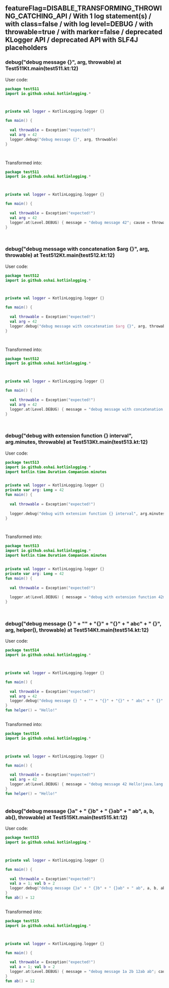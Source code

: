 ## featureFlag=DISABLE_TRANSFORMING_THROWING_CATCHING_API / With 1 log statement(s) / with class=false / with log level=DEBUG / with throwable=true / with marker=false / deprecated KLogger API / deprecated API with SLF4J placeholders



###  debug("debug message {}", arg, throwable) at Test511Kt.main(test511.kt:12)

User code:
```kotlin
package test511
import io.github.oshai.kotlinlogging.*



private val logger = KotlinLogging.logger {}

fun main() {
  
  val throwable = Exception("expected!")
  val arg = 42
  logger.debug("debug message {}", arg, throwable)
}




```
  
Transformed into:
```kotlin
package test511
import io.github.oshai.kotlinlogging.*



private val logger = KotlinLogging.logger {}

fun main() {
  
  val throwable = Exception("expected!")
  val arg = 42
  logger.at(Level.DEBUG) { message = "debug message 42"; cause = throwable; internalCompilerData = KLoggingEventBuilder.InternalCompilerData(messageTemplate = ""debug message {}"", className = "test511.Test511Kt", methodName = "main", fileName = "test511.kt", lineNumber = 12)
}




```

###  debug("debug message with concatenation $arg {}", arg, throwable) at Test512Kt.main(test512.kt:12)

User code:
```kotlin
package test512
import io.github.oshai.kotlinlogging.*



private val logger = KotlinLogging.logger {}

fun main() {
  
  val throwable = Exception("expected!")
  val arg = 42
  logger.debug("debug message with concatenation $arg {}", arg, throwable)
}




```
  
Transformed into:
```kotlin
package test512
import io.github.oshai.kotlinlogging.*



private val logger = KotlinLogging.logger {}

fun main() {
  
  val throwable = Exception("expected!")
  val arg = 42
  logger.at(Level.DEBUG) { message = "debug message with concatenation 42 42"; cause = throwable; internalCompilerData = KLoggingEventBuilder.InternalCompilerData(messageTemplate = ""debug message with concatenation $arg {}"", className = "test512.Test512Kt", methodName = "main", fileName = "test512.kt", lineNumber = 12)
}




```

###  debug("debug with extension function {} interval", arg.minutes, throwable) at Test513Kt.main(test513.kt:12)

User code:
```kotlin
package test513
import io.github.oshai.kotlinlogging.*
import kotlin.time.Duration.Companion.minutes


private val logger = KotlinLogging.logger {}
private var arg: Long = 42
fun main() {
  
  val throwable = Exception("expected!")
  
  logger.debug("debug with extension function {} interval", arg.minutes, throwable)
}




```
  
Transformed into:
```kotlin
package test513
import io.github.oshai.kotlinlogging.*
import kotlin.time.Duration.Companion.minutes


private val logger = KotlinLogging.logger {}
private var arg: Long = 42
fun main() {
  
  val throwable = Exception("expected!")
  
  logger.at(Level.DEBUG) { message = "debug with extension function 42m interval"; cause = throwable; internalCompilerData = KLoggingEventBuilder.InternalCompilerData(messageTemplate = ""debug with extension function {} interval"", className = "test513.Test513Kt", methodName = "main", fileName = "test513.kt", lineNumber = 12)
}




```

###  debug("debug message {} " + "" + "{}" + "{}" + " abc" + " {}", arg, helper(), throwable) at Test514Kt.main(test514.kt:12)

User code:
```kotlin
package test514
import io.github.oshai.kotlinlogging.*



private val logger = KotlinLogging.logger {}

fun main() {
  
  val throwable = Exception("expected!")
  val arg = 42
  logger.debug("debug message {} " + "" + "{}" + "{}" + " abc" + " {}", arg, helper(), throwable)
}
fun helper() = "Hello!"



```
  
Transformed into:
```kotlin
package test514
import io.github.oshai.kotlinlogging.*



private val logger = KotlinLogging.logger {}

fun main() {
  
  val throwable = Exception("expected!")
  val arg = 42
  logger.at(Level.DEBUG) { message = "debug message 42 Hello!java.lang.Exception: expected! abc {}"; internalCompilerData = KLoggingEventBuilder.InternalCompilerData(messageTemplate = ""debug message {} " + "" + "{}" + "{}" + " abc" + " {}"", className = "test514.Test514Kt", methodName = "main", fileName = "test514.kt", lineNumber = 12)
}
fun helper() = "Hello!"



```

###  debug("debug message {}a" + " {}b" + " {}ab" + " ab", a, b, ab(), throwable) at Test515Kt.main(test515.kt:12)

User code:
```kotlin
package test515
import io.github.oshai.kotlinlogging.*



private val logger = KotlinLogging.logger {}

fun main() {
  
  val throwable = Exception("expected!")
  val a = 1; val b = 2
  logger.debug("debug message {}a" + " {}b" + " {}ab" + " ab", a, b, ab(), throwable)
}
fun ab() = 12



```
  
Transformed into:
```kotlin
package test515
import io.github.oshai.kotlinlogging.*



private val logger = KotlinLogging.logger {}

fun main() {
  
  val throwable = Exception("expected!")
  val a = 1; val b = 2
  logger.at(Level.DEBUG) { message = "debug message 1a 2b 12ab ab"; cause = throwable; internalCompilerData = KLoggingEventBuilder.InternalCompilerData(messageTemplate = ""debug message {}a" + " {}b" + " {}ab" + " ab"", className = "test515.Test515Kt", methodName = "main", fileName = "test515.kt", lineNumber = 12)
}
fun ab() = 12



```
